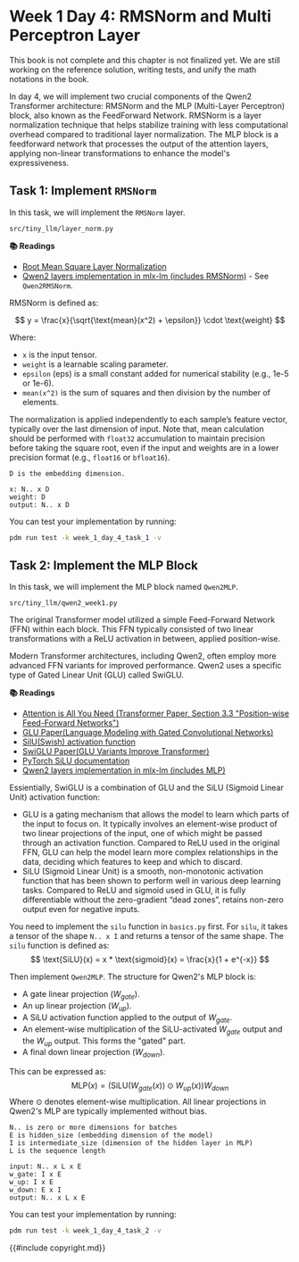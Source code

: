 # Week 1 Day 4: RMSNorm and Multi Perceptron Layer

<div class="warning">

This book is not complete and this chapter is not finalized yet. We are still working on the reference solution, writing
tests, and unify the math notations in the book.

</div>

In day 4, we will implement two crucial components of the Qwen2 Transformer architecture: RMSNorm and the MLP (Multi-Layer Perceptron) block, also known as the FeedForward Network. RMSNorm is a layer normalization technique that helps stabilize training with less computational overhead compared to traditional layer normalization. The MLP block is a feedforward network that processes the output of the attention layers, applying non-linear transformations to enhance the model's expressiveness.


## Task 1: Implement `RMSNorm`

In this task, we will implement the `RMSNorm` layer.

```
src/tiny_llm/layer_norm.py
```

**📚 Readings**

* [Root Mean Square Layer Normalization](https://arxiv.org/abs/1910.07467)
* [Qwen2 layers implementation in mlx-lm (includes RMSNorm)](https://github.com/ml-explore/mlx-lm/blob/main/mlx_lm/models/qwen2.py) - See `Qwen2RMSNorm`.


RMSNorm is defined as:

$$
y = \frac{x}{\sqrt{\text{mean}(x^2) + \epsilon}} \cdot \text{weight}
$$

Where:
-   `x` is the input tensor.
-   `weight` is a learnable scaling parameter.
-   `epsilon` (eps) is a small constant added for numerical stability (e.g., 1e-5 or 1e-6).
-   `mean(x^2)` is the sum of squares and then division by the number of elements.

The normalization is applied independently to each sample’s feature vector, typically over the last dimension of input.
Note that, mean calculation should be performed with `float32` accumulation to maintain precision before taking the square root, even if the input and weights are in a lower precision format (e.g., `float16` or `bfloat16`).

```
D is the embedding dimension.

x: N.. x D
weight: D
output: N.. x D
```

You can test your implementation by running:

```bash
pdm run test -k week_1_day_4_task_1 -v
```

## Task 2: Implement the MLP Block

In this task, we will implement the MLP block named `Qwen2MLP`.

```
src/tiny_llm/qwen2_week1.py
```

The original Transformer model utilized a simple Feed-Forward Network (FFN) within each block. This FFN typically consisted of two linear transformations with a ReLU activation in between, applied position-wise.

Modern Transformer architectures, including Qwen2, often employ more advanced FFN variants for improved performance. Qwen2 uses a specific type of Gated Linear Unit (GLU) called SwiGLU.

**📚 Readings**
* [Attention is All You Need (Transformer Paper, Section 3.3 "Position-wise Feed-Forward Networks")](https://arxiv.org/abs/1706.03762)
* [GLU Paper(Language Modeling with Gated Convolutional Networks)](https://arxiv.org/pdf/1612.08083)
* [SilU(Swish) activation function](https://arxiv.org/pdf/1710.05941)
* [SwiGLU Paper(GLU Variants Improve Transformer)](https://arxiv.org/abs/2002.05202v1)
* [PyTorch SiLU documentation](https://pytorch.org/docs/stable/generated/torch.nn.SiLU.html)
* [Qwen2 layers implementation in mlx-lm (includes MLP)](https://github.com/ml-explore/mlx-lm/blob/main/mlx_lm/models/qwen2.py)

Essientially, SwiGLU is a combination of GLU and the SiLU (Sigmoid Linear Unit) activation function:
-  GLU is a gating mechanism that allows the model to learn which parts of the input to focus on. It typically involves an element-wise product of two linear projections of the input, one of which might be passed through an activation function. Compared to ReLU used in the original FFN, GLU can help the model learn more complex relationships in the data, deciding which features to keep and which to discard.
-  SiLU (Sigmoid Linear Unit) is a smooth, non-monotonic activation function that has been shown to perform well in various deep learning tasks. Compared to ReLU and sigmoid used in GLU, it is fully differentiable without the zero-gradient “dead zones”, retains non-zero output even for negative inputs.

You need to implement the `silu` function in `basics.py` first. For `silu`, it takes a tensor of the shape `N.. x I` and returns a tensor of the same shape.
The `silu` function is defined as:
$$
\text{SiLU}(x) = x * \text{sigmoid}(x) = \frac{x}{1 + e^{-x}}
$$


Then implement `Qwen2MLP`. The structure for Qwen2's MLP block is:
*  A gate linear projection ($W_{gate}$).
*  An up linear projection ($W_{up}$).
*  A SiLU activation function applied to the output of $W_{gate}$.
*  An element-wise multiplication of the SiLU-activated $W_{gate}$ output and the $W_{up}$ output. This forms the "gated" part.
*  A final down linear projection ($W_{down}$).

This can be expressed as:
$$
\text{MLP}(x) = (\text{SiLU}(W_{gate}(x)) \odot W_{up}(x))W_{down}
$$
Where $\odot$ denotes element-wise multiplication. All linear projections in Qwen2's MLP are typically implemented without bias.

```
N.. is zero or more dimensions for batches
E is hidden_size (embedding dimension of the model)
I is intermediate_size (dimension of the hidden layer in MLP)
L is the sequence length

input: N.. x L x E
w_gate: I x E
w_up: I x E
w_down: E x I
output: N.. x L x E
```

You can test your implementation by running:
```bash
pdm run test -k week_1_day_4_task_2 -v
```

{{#include copyright.md}}
